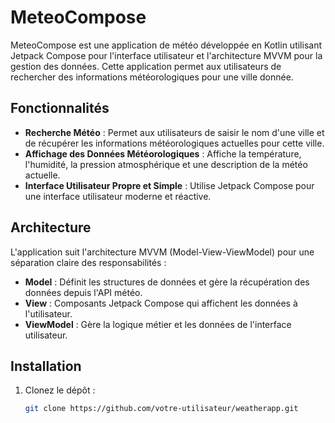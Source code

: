 # MeteoCompose

MeteoCompose est une application de météo développée en Kotlin utilisant Jetpack Compose pour l'interface utilisateur et l'architecture MVVM pour la gestion des données. Cette application permet aux utilisateurs de rechercher des informations météorologiques pour une ville donnée.

## Fonctionnalités

- **Recherche Météo** : Permet aux utilisateurs de saisir le nom d'une ville et de récupérer les informations météorologiques actuelles pour cette ville.
- **Affichage des Données Météorologiques** : Affiche la température, l'humidité, la pression atmosphérique et une description de la météo actuelle.
- **Interface Utilisateur Propre et Simple** : Utilise Jetpack Compose pour une interface utilisateur moderne et réactive.

## Architecture

L'application suit l'architecture MVVM (Model-View-ViewModel) pour une séparation claire des responsabilités :

- **Model** : Définit les structures de données et gère la récupération des données depuis l'API météo.
- **View** : Composants Jetpack Compose qui affichent les données à l'utilisateur.
- **ViewModel** : Gère la logique métier et les données de l'interface utilisateur.


## Installation

1. Clonez le dépôt :
   ```bash
   git clone https://github.com/votre-utilisateur/weatherapp.git


